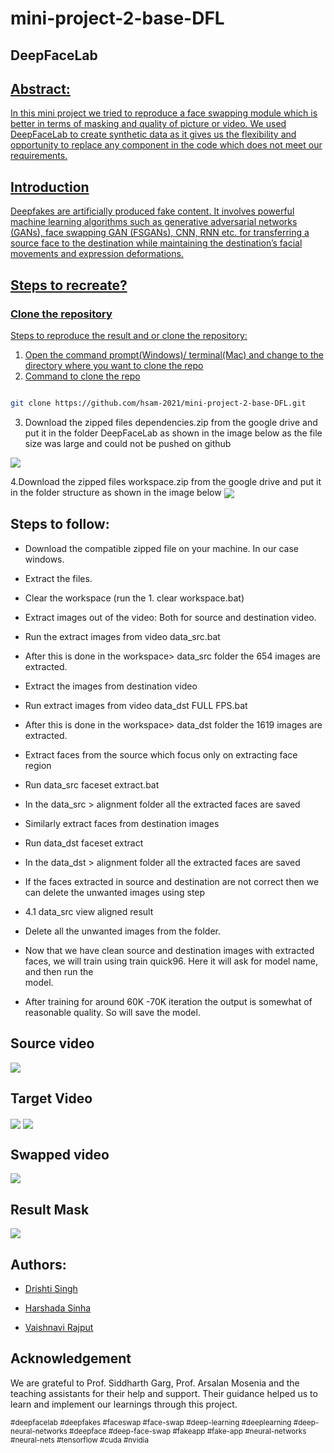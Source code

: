 # mini-project-2-base-DFL



## DeepFaceLab  

<a href="https://arxiv.org/abs/2005.05535">
<tr><td colspan=2 align="center">

## Abstract:
  In this mini project we tried to reproduce a face swapping module which is better in terms of masking and quality of picture or video. We used DeepFaceLab to create synthetic data as it gives us the flexibility and opportunity to replace any component in the code which does not meet our requirements. 

## Introduction
  Deepfakes are artificially produced fake content. It involves powerful machine learning algorithms such as generative adversarial networks (GANs), face swapping GAN (FSGANs), CNN, RNN etc. for transferring a source face to the destination while maintaining the destination’s facial movements and expression deformations. 



## Steps to recreate?

 ### Clone the repository
  Steps to reproduce the result and or clone the repository:
  1. Open the command prompt(Windows)/ terminal(Mac) and change to the directory where you want to clone the repo
  2. Command to clone the repo
  
  ```bash

  git clone https://github.com/hsam-2021/mini-project-2-base-DFL.git
```

  3. Download the zipped files dependencies.zip from the google drive and put it in the folder DeepFaceLab as shown in the image below as the file size was large and could not be pushed on github
  <tr><td align="center" width="50%">
  <img src="miniproject2_pics/_internal folder.png" align="center">
  
  4.Download the zipped files workspace.zip from the google drive and put it in the folder structure as shown in the image below
    <tr><td align="center" width="50%">
    <img src="miniproject2_pics/Workspace folder.png" align="center">

 
      
  ## Steps to follow:

* Download the compatible zipped file on your machine. In our case windows.
      
* Extract the files.
      
* Clear the workspace (run the 1. clear workspace.bat)
      
* Extract images out of the video: Both for source and destination video.
      
* Run the extract images from video data_src.bat
      
* After this is done in the workspace> data_src folder the 654 images are extracted.
      
* Extract the images from destination video 
      
* Run extract images from video data_dst FULL FPS.bat
      
* After this is done in the workspace> data_dst folder the 1619 images are extracted.
      
* Extract faces from the source which focus only on extracting face region
      
* Run data_src faceset extract.bat 
      
* In the data_src > alignment folder all the extracted faces are saved
      
* Similarly extract faces from destination images
      
* Run data_dst faceset extract
      
* In the data_dst > alignment folder all the extracted faces are saved
      
* If the faces extracted in source and destination are not correct then we can delete the unwanted images using step 
      
* 4.1 data_src view aligned result
      
* Delete all the unwanted images from the folder.
      
* Now that we have clean source and destination images with extracted faces, we will train using train quick96. Here it will ask for model name, and then run the   
  model.
      
* After training for around 60K -70K iteration the output is somewhat of reasonable quality. So will save the model.   
      
      
## Source video
      
  <tr><td align="center" width="50%">
  <img src="miniproject2_pics/Robert.png" align="center">





## Target Video

<tr><td align="center" width="50%">
<img src="miniproject2_pics/Elon.png" align="center">


<img src="doc/deage_0_2.jpg" align="center">



## Swapped video

<tr><td align="center" width="50%">

<img src="miniproject2_pics/Elon+Robert.png" align="center">

  
## Result Mask
  
<tr><td align="center" width="50%">

<img src="miniproject2_pics/result mask.png" align="center">





## Authors:
 * [Drishti Singh](ds6730@nyu.edu)
 
 * [Harshada Sinha](hs4703@nyu.edu)
 
 * [Vaishnavi Rajput](vr2229@nyu.edu)






## Acknowledgement

We are grateful to Prof. Siddharth Garg, Prof. Arsalan Mosenia and the teaching assistants for their help and support. Their guidance helped us to learn and implement our learnings through this project.



<sub>#deepfacelab #deepfakes #faceswap #face-swap #deep-learning #deeplearning #deep-neural-networks #deepface #deep-face-swap #fakeapp #fake-app #neural-networks #neural-nets #tensorflow #cuda #nvidia</sub>





